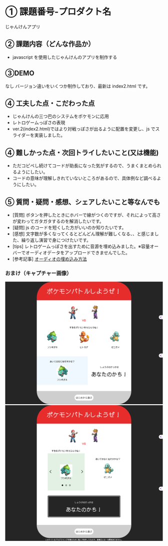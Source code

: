 # ① 課題番号-プロダクト名

じゃんけんアプリ

## ② 課題内容（どんな作品か）

- javascript を使用したじゃんけんのアプリを制作する

## ③DEMO

なし
バージョン違いをいくつか制作しており、最新は index2.html です。

## ④ 工夫した点・こだわった点

- じゃんけんの三つ巴のシステムをポケモンに応用
- レトロゲームっぽさの表現
- ver.2(index2.html)ではより対戦っぽさが出るように配置を変更し、js でスライダーを実装しました。

## ④ 難しかった点・次回トライしたいこと(又は機能)

- ただコピペし続けてコードが助長になった気がするので、うまくまとめられるようにしたい。
- コードの意味が理解しきれていないところがあるので、具体例など調べるようにしたい。

## ⑤ 質問・疑問・感想、シェアしたいこと等なんでも

- [質問] ボタンを押したときにホバーで線がつくのですが、それによって高さが変わってガタガタするのを解消したいです。
- [疑問] js のコードを短くした方がいいのか知りたいです。
- [感想] 文字数が多くなってくるとどんどん理解が難しくなる、、と感じました、繰り返し演習で身につけたいです。
- [tips] レトロゲームっぽさを出すために音源を埋め込みました。※容量オーバーでオーディオデータをアップロードできませんでした。
- [参考記事] [オーディオの埋め込み方法](https://chocolat5.com/tips/html-audio-play/)

### おまけ（キャプチャー画像）

![top page capture](./img/top_image.png)
![top page capture](./img/top_image2.png)
